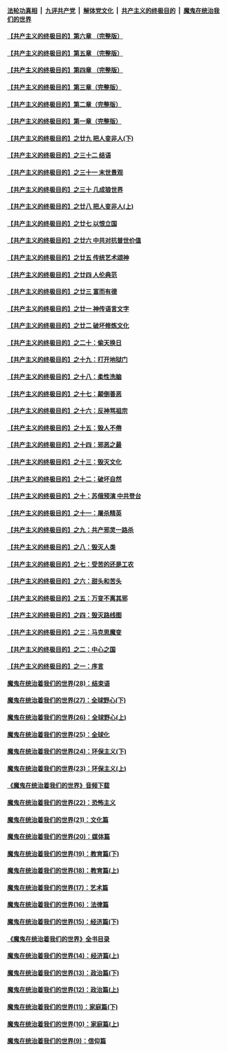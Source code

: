 ####  [法轮功真相](../../../../basic/blob/master/README.md?t=11100801) &nbsp;|&nbsp; [九评共产党](../../../../9ping.md/blob/master/README.md?t=11100801) &nbsp;|&nbsp; [解体党文化](../../../../jtdwh.md/blob/master/README.md?t=11100801)  &nbsp;|&nbsp; [共产主义的终极目的](../../../../gczydzjmd.md/blob/master/README.md?t=11100801) &nbsp;|&nbsp; [魔鬼在统治我们的世界](../../../../mgztzwmdsj.md/blob/master/README.md?t=11100801) 

#### [【共产主义的终极目的】第六章 （完整版）](../pages/nsc422/n11428913.md?t=11100801) 

#### [【共产主义的终极目的】第五章 （完整版）](../pages/nsc422/n11428912.md?t=11100801) 

#### [【共产主义的终极目的】第四章 （完整版）](../pages/nsc422/n11428907.md?t=11100801) 

#### [【共产主义的终极目的】第三章（完整版）](../pages/nsc422/n11428848.md?t=11100801) 

#### [【共产主义的终极目的】第二章（完整版）](../pages/nsc422/n11428831.md?t=11100801) 

#### [【共产主义的终极目的】第一章（完整版）](../pages/nsc422/n11417651.md?t=11100801) 

#### [【共产主义的终极目的】之廿九 把人变非人(下)](../pages/nsc422/n11344140.md?t=11100801) 

#### [【共产主义的终极目的】之三十二 结语](../pages/nsc422/n11360535.md?t=11100801) 

#### [【共产主义的终极目的】之三十一 末世景观](../pages/nsc422/n11351129.md?t=11100801) 

#### [【共产主义的终极目的】之三十 几成狼世界](../pages/nsc422/n11348280.md?t=11100801) 

#### [【共产主义的终极目的】之廿八 把人变非人(上)](../pages/nsc422/n11340492.md?t=11100801) 

#### [【共产主义的终极目的】之廿七 以恨立国](../pages/nsc422/n11336944.md?t=11100801) 

#### [【共产主义的终极目的】之廿六 中共对抗普世价值](../pages/nsc422/n11324785.md?t=11100801) 

#### [【共产主义的终极目的】之廿五 传统艺术颂神](../pages/nsc422/n11296396.md?t=11100801) 

#### [【共产主义的终极目的】之廿四 人伦典范](../pages/nsc422/n11296397.md?t=11100801) 

#### [【共产主义的终极目的】之廿三 富而有德](../pages/nsc422/n11283598.md?t=11100801) 

#### [【共产主义的终极目的】之廿一 神传语言文字](../pages/nsc422/n11263265.md?t=11100801) 

#### [【共产主义的终极目的】之廿二 破坏修炼文化](../pages/nsc422/n11245728.md?t=11100801) 

#### [【共产主义的终极目的】之二十：偷天换日](../pages/nsc422/n11238846.md?t=11100801) 

#### [【共产主义的终极目的】之十九：打开地狱门](../pages/nsc422/n11206376.md?t=11100801) 

#### [【共产主义的终极目的】之十八：柔性洗脑](../pages/nsc422/n11199994.md?t=11100801) 

#### [【共产主义的终极目的】之十七：颠倒善恶](../pages/nsc422/n11179782.md?t=11100801) 

#### [【共产主义的终极目的】之十六：反神骂祖宗](../pages/nsc422/n11166798.md?t=11100801) 

#### [【共产主义的终极目的】之十五：毁人不倦](../pages/nsc422/n11166792.md?t=11100801) 

#### [【共产主义的终极目的】之十四：邪恶之最](../pages/nsc422/n11150249.md?t=11100801) 

#### [【共产主义的终极目的】之十三：毁灭文化](../pages/nsc422/n11135227.md?t=11100801) 

#### [【共产主义的终极目的】之十二：破坏自然](../pages/nsc422/n11135214.md?t=11100801) 

#### [【共产主义的终极目的】之十：苏俄预演 中共登台](../pages/nsc422/n11118424.md?t=11100801) 

#### [【共产主义的终极目的】之十一：屠杀精英](../pages/nsc422/n11118442.md?t=11100801) 

#### [【共产主义的终极目的】之九：共产邪灵一路杀](../pages/nsc422/n11114139.md?t=11100801) 

#### [【共产主义的终极目的】之八：毁灭人类](../pages/nsc422/n11108503.md?t=11100801) 

#### [【共产主义的终极目的】之七：受苦的还是工农](../pages/nsc422/n11101809.md?t=11100801) 

#### [【共产主义的终极目的】之六：甜头和苦头](../pages/nsc422/n11096971.md?t=11100801) 

#### [【共产主义的终极目的】之五：万变不离其邪](../pages/nsc422/n11091285.md?t=11100801) 

#### [【共产主义的终极目的】之四：毁灭路线图](../pages/nsc422/n11086284.md?t=11100801) 

#### [【共产主义的终极目的】之三：马克思魔变](../pages/nsc422/n11061941.md?t=11100801) 

#### [【共产主义的终极目的】之二：中心之国](../pages/nsc422/n11047728.md?t=11100801) 

#### [【共产主义的终极目的】之一：序言](../pages/nsc422/n11086077.md?t=11100801) 

#### [魔鬼在统治着我们的世界(28)：结束语](../pages/nsc422/n10936246.md?t=11100801) 

#### [魔鬼在统治着我们的世界(27)：全球野心(下)](../pages/nsc422/n10928319.md?t=11100801) 

#### [魔鬼在统治着我们的世界(26)：全球野心(上)](../pages/nsc422/n10900318.md?t=11100801) 

#### [魔鬼在统治着我们的世界(25)：全球化](../pages/nsc422/n10788205.md?t=11100801) 

#### [魔鬼在统治着我们的世界(24)：环保主义(下)](../pages/nsc422/n10695307.md?t=11100801) 

#### [魔鬼在统治着我们的世界(23)：环保主义(上)](../pages/nsc422/n10688613.md?t=11100801) 

#### [《魔鬼在统治着我们的世界》音频下载](../pages/nsc422/n10635553.md?t=11100801) 

#### [魔鬼在统治着我们的世界(22)：恐怖主义](../pages/nsc422/n10614727.md?t=11100801) 

#### [魔鬼在统治着我们的世界(21)：文化篇](../pages/nsc422/n10597706.md?t=11100801) 

#### [魔鬼在统治着我们的世界(20)：媒体篇](../pages/nsc422/n10586579.md?t=11100801) 

#### [魔鬼在统治着我们的世界(19)：教育篇(下)](../pages/nsc422/n10564808.md?t=11100801) 

#### [魔鬼在统治着我们的世界(18)：教育篇(上)](../pages/nsc422/n10526970.md?t=11100801) 

#### [魔鬼在统治着我们的世界(17)：艺术篇](../pages/nsc422/n10499093.md?t=11100801) 

#### [魔鬼在统治着我们的世界(16)：法律篇](../pages/nsc422/n10485969.md?t=11100801) 

#### [魔鬼在统治着我们的世界(15)：经济篇(下)](../pages/nsc422/n10469975.md?t=11100801) 

#### [《魔鬼在统治着我们的世界》全书目录](../pages/nsc422/n10464261.md?t=11100801) 

#### [魔鬼在统治着我们的世界(14)：经济篇(上)](../pages/nsc422/n10457370.md?t=11100801) 

#### [魔鬼在统治着我们的世界(13)：政治篇(下)](../pages/nsc422/n10448270.md?t=11100801) 

#### [魔鬼在统治着我们的世界(12)：政治篇(上)](../pages/nsc422/n10444576.md?t=11100801) 

#### [魔鬼在统治着我们的世界(11)：家庭篇(下)](../pages/nsc422/n10440961.md?t=11100801) 

#### [魔鬼在统治着我们的世界(10)：家庭篇(上)](../pages/nsc422/n10435448.md?t=11100801) 

#### [魔鬼在统治着我们的世界(9)：信仰篇](../pages/nsc422/n10432159.md?t=11100801) 

